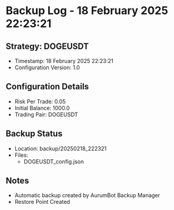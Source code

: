 # Backup Log - 18 February 2025 22:23:21

## Strategy: DOGEUSDT
- Timestamp: 18 February 2025 22:23:21
- Configuration Version: 1.0

## Configuration Details
- Risk Per Trade: 0.05
- Initial Balance: 1000.0
- Trading Pair: DOGEUSDT

## Backup Status
- Location: backup/20250218_222321
- Files:
  - DOGEUSDT_config.json
  
## Notes
- Automatic backup created by AurumBot Backup Manager
- Restore Point Created
